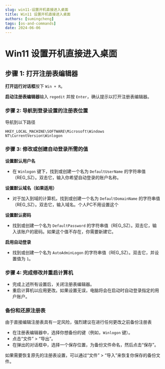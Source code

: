 ```yaml
---
slug: win11-设置开机直接进入桌面
title: Win11 设置开机直接进入桌面
authors: [sumingcheng]
tags: [os-and-commands]
date: 2024-06-06
---
```


# Win11 设置开机直接进入桌面



 

## 步骤 1: 打开注册表编辑器  

**打开运行对话框**按下 `Win + R`。

**启动注册表编辑器**输入 `regedit` 并按 `Enter`，确认提示以打开注册表编辑器。

### 步骤 2: 导航到登录设置的注册表位置  

导航到以下路径

```
HKEY_LOCAL_MACHINE\SOFTWARE\Microsoft\Windows NT\CurrentVersion\Winlogon
```
### 步骤 3: 修改或创建自动登录所需的值  

**设置默认用户名**

* 在 `Winlogon` 键下，找到或创建一个名为 `DefaultUserName` 的字符串值（REG\_SZ）。双击它，输入你希望自动登录的账户名称。

**设置默认域名（如果适用）**

* 对于加入到域的计算机，找到或创建一个名为 `DefaultDomainName` 的字符串值（REG\_SZ）。双击它，输入域名。个人PC不用设置这个

**设置默认密码**

* 找到或创建一个名为 `DefaultPassword` 的字符串值（REG\_SZ）。双击它，输入该账户的密码。如果这个值不存在，你需要新建它。

**启用自动登录**

* 找到或创建一个名为 `AutoAdminLogon` 的字符串值（REG\_SZ）。双击它，并设置值为 `1`。

### 步骤 4: 完成修改并重启计算机  

* 完成上述所有设置后，关闭注册表编辑器。
* 重启计算机以应用更改。如果设置无误，电脑将会在启动时自动登录指定的用户账户。

### 备份和还原注册表  

由于直接编辑注册表具有一定风险，强烈建议在进行任何更改之前备份注册表

* 在注册表编辑器中，选择你想备份的键（例如，`Winlogon` 键）。
* 点击“文件” > “导出”。
* 在弹出的对话框中，选择一个保存位置，为备份文件命名，然后点击“保存”。

如果需要恢复原先的注册表设置，可以通过“文件” > “导入”来恢复你保存的备份文件。